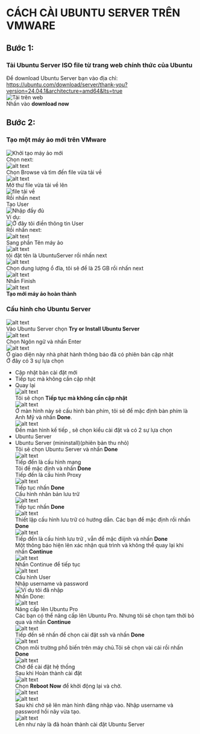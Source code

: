 # CÁCH CÀI UBUNTU SERVER TRÊN VMWARE #
## Bước 1: ##
### Tải Ubuntu Server ISO file từ trang web chính thức của Ubuntu ###

Để download Ubuntu Server bạn vào địa chỉ:  
https://ubuntu.com/download/server/thank-you?version=24.04.1&architecture=amd64&lts=true  
![Tải trên web](image-3.png)   
Nhấn vào **download now**  

## Bước 2: ##
### Tạo một máy ảo mới trên VMware ###
![Khởi tạo máy ảo mới](image-4.png)  
Chọn next:  
![alt text](image.png)  
Chọn Browse và tìm đến file vừa tải về   
![alt text](image-12.png)  
Mở thư file vừa tải về lên   
![file tải về](image-1.png)  
Rồi nhấn next   
Tạo User  
![Nhập đầy đủ](image-5.png)  
Ví dụ:  
![Ở đây tôi điền thông tin User](image-6.png)  
Rồi nhấn next:  
![alt text](image-7.png)  
Sang phần Tên máy ảo   
![alt text](image-8.png)  
tôi đặt tên là UbuntuServer rồi nhấn next  
![alt text](image-9.png)  
Chọn dung lượng ổ đĩa, tôi sẽ để là 25 GB rồi nhấn next  
![alt text](image-10.png)  
Nhấn Finish  
![alt text](image-11.png)  
**Tạo mới máy ảo hoàn thành**  
### Cấu hình cho Ubuntu Server ###
![alt text](image-14.png)  
Vào Ubuntu Server chọn **Try or Install Ubuntu Server**  
![alt text](image-15.png)  
Chọn Ngôn ngữ và nhấn Enter  
![alt text](image-16.png)  
Ở giao diện này nhà phát hành thông báo đã có phiên bản cập nhật   
Ở đây có 3 sự lựa chọn  
- Cập nhật bản cài đặt mới  
- Tiếp tục mà không cần cập nhật  
- Quay lại  
![alt text](image-17.png)   
Tôi sẽ chọn **Tiếp tục mà không cần cập nhật**   
![alt text](image-18.png)  
Ở màn hình này sẽ cấu hình bàn phím, tôi sẽ để mặc định bàn phím là Anh Mỹ và nhấn **Done**.  
![alt text](image-19.png)  
Đến màn hình kế tiếp , sẽ chọn kiểu cài đặt và có 2 sự lựa chọn    
- Ubuntu Server  
- Ubuntu Server (mininstall)(phiên bản thu nhỏ)  
Tôi sẽ chọn Ubuntu Server và nhấn **Done**    
![alt text](image-20.png)  
Tiếp đến là cấu hình mạng  
Tôi để mặc định và nhấn **Done**   
Tiếp đến là cấu hình Proxy  
![alt text](image-21.png)    
Tiếp tục nhấn **Done**  
Cấu hình nhân bản lưu trữ   
![alt text](image-22.png)  
Tiếp tục nhấn **Done**  
![alt text](image-23.png)  
Thiết lập cấu hình lưu trữ có hướng dẫn. Các bạn để mặc định rồi nhấn **Done**  
![alt text](image-24.png)  
Tiếp đến là cấu hình lưu trữ , vẫn để mặc điijnh và nhấn **Done**  
Một thông báo hiện lên xác nhận quá trình và không thể quay lại khi nhấn **Continue**  
![alt text](image-25.png)  
Nhấn Continue để tiếp tục  
![alt text](image-26.png)  
Cấu hình User    
Nhập username và password  
![Ví dụ tôi đã nhập](image-27.png)  
Nhấn Done:  
![alt text](image-28.png)   
Nâng cấp lên Ubuntu Pro   
Các bạn có thể nâng cấp lên Ubuntu Pro. Nhưng tôi sẽ chọn tạm thời bỏ qua và nhấn **Continue**    
![alt text](image-30.png)  
Tiếp đến sẽ nhấn để chọn cài đặt ssh và nhấn **Done**     
![alt text](image-31.png)  
Chọn môi trường phổ biến trên máy chủ.Tôi sẽ chọn vài cái rồi nhấn **Done**   
![alt text](image-32.png)  
Chờ để cài đặt hệ thống  
Sau khi Hoàn thành cài đặt  
![alt text](image-33.png)  
Chọn **Reboot Now** để khởi động lại và chờ.  
![alt text](image-34.png)  
![alt text](image-35.png)  
Sau khi chờ sẽ lên màn hình đăng nhập vào. Nhập username và password hồi nãy vừa tạo.   
![alt text](image-36.png)   
Lên như này là đã hoàn thành cài đặt Ubuntu Server












